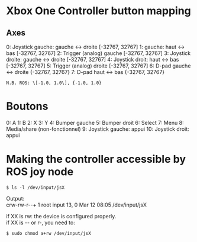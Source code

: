 # Xbox One Controller button mapping

## Axes

0: Joystick gauche: gauche <-> droite \[-32767, 32767\]
1: gauche: haut <-> bas \[-32767, 32767\]
2: Trigger (analog) gauche \[-32767, 32767\]
3: Joystick droite: gauche <-> droite \[-32767, 32767\]
4: Joystick droit: haut <-> bas \[-32767, 32767\]
5: Trigger (analog) droite \[-32767, 32767\]
6: D-pad gauche <-> droite {-32767, 32767}
7: D-pad haut <-> bas {-32767, 32767}

	N.B. ROS: \[-1.0, 1.0\], {-1.0, 1.0}

# Boutons

0: A
1: B
2: X
3: Y
4: Bumper gauche
5: Bumper droit
6: Select
7: Menu
8: Media/share (non-fonctionnel)
9: Joystick gauche: appui
10: Joystick droit: appui

# Making the controller accessible by ROS joy node

```console
$ ls -l /dev/input/jsX
```

Output:  
	crw-rw-r--+ 1 root input 13, 0 Mar 12 08:05 /dev/input/jsX

if XX is rw: the device is configured properly.  
if XX is -- or r-, you need to:

```console
$ sudo chmod a+rw /dev/input/jsX
```

